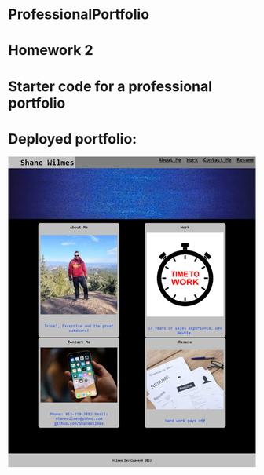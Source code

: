 # ProfessionalPortfolio
# Homework 2
# Starter code for a professional portfolio
# Deployed portfolio:  

![screen shot of website](/assets/images/hw2screenshot.png)